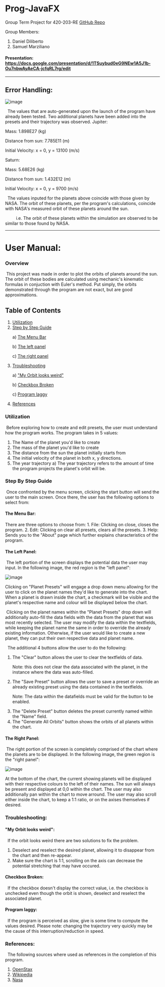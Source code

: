 # Prog-JavaFX
Group Term Project for 420-203-RE
[GitHub Repo](https://github.com/ddiliberto123/Prog-JavaFX)

Group Members:
1. Daniel Diliberto
2. Samuel Marziliano

#### Presentation: https://docs.google.com/presentation/d/1TSuybud0eG9NEw1A5J1b-Ou7nbwAyAeCA-jcfqRL7rg/edit

---
## Error Handling:

![image](https://github.com/ddiliberto123/Prog-JavaFX/assets/114122493/75e349b9-73e5-46d8-8a6b-9c3c1ae1ddd3)

&nbsp; The values that are auto-generated upon the launch of the program have already been tested. Two additional planets have been added into the presets and their trajectory was observed. 
Jupiter: <p>
Mass: 1.898E27 (kg) <p>
Distance from sun: 7.785E11 (m) <p>
Initial Velocity: x = 0, y = 13100 (m/s) <p>

Saturn: <p>
Mass: 5.68E26 (kg) <p>
Distance from sun: 1.432E12 (m) <p> 
Initial Velocity: x = 0, y = 9700 (m/s) <p>

&nbsp; The values inputed for the planets above coincide with those given by NASA. The orbit of these planets, per the program's calculations, coincide with NASA's measured orbit of these planets around the sun. <p>
&nbsp;&nbsp;&nbsp;&nbsp;&nbsp;&nbsp;&nbsp;&nbsp;  i.e. The orbit of these planets within the simulation are observed to be similar to those found by NASA.

---

# User Manual:


### Overview

&nbsp;This project was made in order to plot the orbits of planets around the sun. The orbit of these bodies are calculated using mechanic's kinematic formulas in conjuction with Euler's method. Put simply, the orbits demonstrated through the program are not exact, but are good approximations.

## Table of Contents
1. [Utilization](#Utilization)
2. [Step by Step Guide](#Step-by-step-guide) <p>
  a) [The Menu Bar](#The-menu-bar) <p>
  b) [The left panel](#The-left-panel) <p> 
  c) [The right panel](#The-right-panel)
3. [Troubleshooting](#troubleshooting) <p>
  a) ["My Orbit looks weird"](#"My-Orbit-looks-weird") <p>
  b) [Checkbox Broken](#Checkbox-broken) <p>
  c) [Program laggy](#Program-laggy) 
4. [References](#references)

### Utilization
&nbsp;Before exploring how to create and edit presets, the user must understand how the program works. The program takes in 5 values:
  1. The Name of the planet you'd like to create
  2. The mass of the planet you'd like to create
  3. The distance from the sun the planet initially starts from
  4. The initial velocity of the planet in both x, y directions.
  5. The year trajectory
      a) The year trajectory refers to the amount of time the program projects the planet's orbit will be.
  
### Step By Step Guide

&nbsp;Once confronted by the menu screen, clicking the start button will send the user to the main screen. Once there, the user has the following options to select from:

#### The Menu Bar:
  There are three options to choose from: 
    1. File: Clicking on close, closes the program.
    2. Edit: Clicking on clear all presets, clears all the presets.
    3. Help: Sends you to the "About" page which further explains characteristics of the program.

#### The Left Panel:

&nbsp;The left portion of the screen displays the potential data the user may input. In the following image, the red region is the "left panel":<p>
![image](https://github.com/ddiliberto123/Prog-JavaFX/assets/114122493/521cdc76-be72-4041-b786-e37c09078bef) <p>
Clicking on "Planet Presets" will engage a drop down menu allowing for the user to click on the planet names they'd like to generate into the chart. When a planet is drawn inside the chart, a checkmark will be visible and the planet's respective name and colour will be displayed below the chart. <p><p>
&nbsp;Clicking on the planet names within the "Planet Presets" drop down will additionally auto-fill the data fields with the data from the planet that was most recently selected. The user may modify the data within the textfields, while keeping the planet name the same in order to override the already existing information. Otherwise, if the user would like to create a new planet, they can put their own respective data and planet name. <p>

&nbsp; The additional 4 buttons allow the user to do the following:
1. The "Clear" button allows the user to clear the textfields of data. <p>
Note: this does not clear the data associated with the planet, in the instance where the data was auto-filled.
2. The "Save Preset" button allows the user to save a preset or override an already existing preset using the data contained in the textfields. <p>
Note: The data within the datafields must be valid for the button to be enabled.
3. The "Delete Preset" button deletes the preset currently named within the "Name" field.
4. The "Generate All Orbits" button shows the orbits of all planets within the chart.

#### The Right Panel:
&nbsp;The right portion of the screen is completely comprised of the chart where the planets are to be displayed. In the following image, the green region is the "right panel":<p>
![image](https://github.com/ddiliberto123/Prog-JavaFX/assets/114122493/521cdc76-be72-4041-b786-e37c09078bef) <p>
At the bottom of the chart, the current showing planets will be displayed with their respective colours to the left of their names. The sun will always be present and displayed at 0,0 within the chart. The user may also additionally pan within the chart to move arround. The user may also scroll either inside the chart, to keep a 1:1 ratio, or on the axises themselves if desired.

### Troubleshooting:

#### "My Orbit looks weird":
&nbsp; If the orbit looks weird there are two solutions to fix the problem.
1. Deselect and reselect the desired planet, allowing it to disappear from the chart and then re-appear.
2. Make sure the chart is 1:1, scrolling on the axis can decrease the potential stretching that may have occured.

#### Checkbox Broken:
&nbsp; If the checkbox doesn't display the correct value, i.e. the checkbox is unchecked even though the orbit is shown, deselect and reselect the associated planet.

#### Program laggy:
&nbsp; If the program is perceived as slow, give is some time to compute the values desired. Please note: changing the trajectory very quickly may be the cause of this interruption/reduction in speed.

### References:
&nbsp; The following sources where used as references in the completion of this program.
1. [OpenStax](https://openstax.org/books/university-physics-volume-1/pages/13-1-newtons-law-of-universal-gravitation) 
2. [Wikipedia](https://en.wikipedia.org/wiki/Euler_method#:~:text=In%20mathematics%20and%20computational%20science,with%20a%20given%20initial%20value)
3. [Nasa](https://nssdc.gsfc.nasa.gov/planetary/factsheet/)
